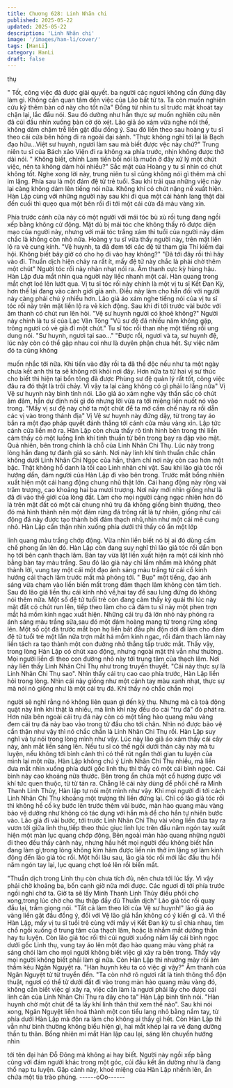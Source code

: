 ```yaml
---
title: Chương 628: Linh Nhãn chi
published: 2025-05-22
updated: 2025-05-22
description: 'Linh Nhãn chi'
image: '/images/han-li/cover/'
tags: [HanLi]
category: HanLi
draft: false
---
```


thụ

" Tốt, công việc đã được giải quyết. ba người các ngươi không
cần đứng đây làm gì. Không cần quan tâm đến việc của Lão bất
tử ta. Ta còn muốn nghiên cứu kỹ thêm bàn cờ này cho tốt nữa"
Đồng tử nhìn tu sĩ trước mặt khoát tay chặn lại, lắc đầu nói. Sau
đó dường như hắn thực sự muốn nghiên cứu nên đã cúi đầu nhìn
xuống bàn cờ dò xét.
Lão giả áo xám vừa nghe nói thế, không dám chậm trễ liền gật
đầu đồng ý.
Sau đó liền theo sau hoàng y tu sĩ theo cái cửa bên hông đi ra
ngoài đại sảnh.
"Thực không nghĩ tới lại là Bạch đạo hữu…Việt sư huynh, ngươi
làm sau mà biết được vệc này chứ?" Trung niên tu sĩ của Bách
xảo Viện đi ra không xa phía trước, nhịn không được thở dài nói.
" Không biết, chính Lam tiền bối nói là muốn ở đây xử lý một chút
việc, nên ta không dám hỏi nhiều?" Sắc mặt của Hoàng y tu sĩ
nhìn có chút không tốt.
Nghe xong lời này, trung niên tu sĩ cũng không nói gì thêm mà chỉ
im lặng.
Phía sau là một đám đệ tử trẻ tuổi. Sau khi trải qua những việc
này lại càng không dám lên tiếng nói nữa.
Không khí có chút nặng nề xuất hiện. Hàn Lập cùng với những
người này sau khi đi qua một cái hành lang thật dài đến cuối thì
quẹo qua một bên rồi đi tới một cái cửa đá màu vàng xỉn.

Phía trước cánh cửa này có một người với mái tóc bù xù rối tung
đang ngồi xếp bằng không cử động.
Mặt dù bị mái tóc che không thấy rõ được diện mạo của người
này, nhưng với mái tóc trắng xám thì tuổi của người này dám
chắc là không còn nhỏ nữa.
Hoàng y tu sĩ vừa thấy người này, trên mặt liền lộ ra vẻ cung kính.
"Vệ huynh, ta đã đem tới các đệ tử tham gia Thí kiếm đại hội.
Không biết bây giờ có cho họ đi vào hay không?"
"Đã tới đây rồi thì hãy vào đi. Thuần dịch hiện chảy ra rất ít, mấy
đệ tử này chắc là phải chờ thêm một chút" Người tóc rối này nhàn
nhạt nói ra. Âm thanh cực kỳ hùng hậu.
Hàn Lập đưa mắt nhìn qua người này liếc nhanh một cái. Hàn
quang trong mắt chợt loé lên lướt qua.
Vị tu sĩ tóc rối này chính là một vị tu sĩ Kết Đan Kỳ, hơn thế lại
đang vào cảnh giới giả anh.
Điều này làm cho hắn đối với người này càng phải chú ý nhiều
hơn.
Lão giả áo xám nghe tiếng nói của vị tu sĩ tóc rối này trên mặt liền
lộ ra vẻ kích động. Sau khi đi tới trước vài bước với âm thanh có
chút run lên hỏi.
"Vệ sư huynh người có khoẻ không?"
Người này chính là tu sĩ của Lạc Vân Tông
"Vũ sư đệ đã nhiều năm không gặp, trông ngươi có vẻ già đi một
chút." Tu sĩ tóc rối than nhẹ một tiếng rồi ung dung nói.
"Sư huynh, ngươi tại sao…"
"Được rồi, ngươi và ta, sư huynh đệ, lúc này còn có thể gặp nhau
coi như là duyên phận chưa hết. Sự việc năm đó ta cũng không

muốn nhắc tới nữa. Khi tiến vào đây rồi ta đã thề độc nếu như ta
một ngày chưa kết anh thì ta sẽ không rời khỏi nơi đây. Hơn nữa
ta từ hai vị sư thúc cho biết thì hiện tại bổn tông đã được Phùng
sư đệ quản lý rất tốt, công việc đâu ra đó thật là trôi chảy. Vì vậy
ta lại càng không có gì phải lo lắng nữa" Vị Vệ sư huynh này bình
tỉnh nói.
Lão giả áo xám nghe vậy thần sắc có chút ảm đảm, hắn dự định
nói gì đó nhưng lời vừa ra tới miệng liền nuốt nó vào trong.
"Mấy vị sư đệ này chờ ta một chút để ta mở cấm chế này ra rồi
dẫn các vị vào trong thánh địa" Vị Vệ sư huynh này đứng dậy, từ
trong tay áo bắn ra một đạo pháp quyết đánh thẳng tới cánh cửa
màu vàng xỉn. Lập tức cánh cửa liền mở ra.
Hàn Lập còn chưa thấy rõ tình hình bên trong thì liền cảm thấy có
một luồng linh khí tinh thuần từ bên trong bay ra đập vào mặt.
Quả nhiên, bên trong chính là chỗ của Linh Nhãn Chi Thụ.
Lúc này trong lòng hắn đang tự đánh giá so sánh. Nơi này linh khí
tinh thuần chắc chắn không dưới Linh Nhãn Chi Ngọc của hắn,
thậm chí nơi này còn cao hơn một bậc. Thật không hổ danh là tối
cao Linh nhãn chi vật.
Sau khi lão giả tóc rối hướng dẩn, đám người của Hàn Lập đi vào
bên trong. Trước mắt bổng nhiên xuất hiện một cái hang động
chung nhũ thật lớn.
Cái hang động này rộng vài trăm trượng, cao khoảng hai ba mươi
trượng. Nơi này mới nhìn giống như là đã đi vào thế giới của lòng
đất.
Làm cho mọi người càng ngạc nhiên hơn đó là trên mặt đất có
một cái chung nhũ trụ đá không giống bình thường, theo đó mà
hình thành nên một đám rừng đá trông rất là tự nhiên, giống như
cái động đá này được tạo thành bởi đám thạch nhũ,nhìn như một
cái mê cung nhỏ.
Hàn Lập cẩn thận nhìn xuống phía dưới thì thấy có ẩn một lớp

linh quang màu trắng chớp động. Vừa nhìn liền biết nó bị ai đó
dùng cấm chế phong ấn lên đó.
Hàn Lập còn đang suy nghĩ thì lão giả tóc rối dẩn bọn họ tới bên
cạnh thạch lâm. Bàn tay vừa lật liền xuất hiện ra một cái kính nhỏ
bằng bàn tay màu trắng.
Sau đó lão giả này chỉ lẩm nhẩm mà không phát thành lời, vung
tay một cái một đạo ánh sáng màu trắng từ cái cổ kính hướng cái
thạch lâm trước mắt mà phóng tới.
" Bụp" một tiếng, đạo ánh sáng vừa chạm vào liền biến mất trong
đám thạch lâm không còn tăm tích.
Sau đó lão giả liền thu cái kính nhỏ về,hai tay để sau lưng đứng
đó không nói thêm nữa.
Một số đệ tử tuổi trẻ còn đang cảm thấy kỳ quái thì lúc này mặt
đất có chút run lên, tiếp theo làm cho cả đám tu sĩ này một phen
trợn mắt há mồm kinh ngạc xuất hiện.
Những cái trụ đá lớn nhỏ này phóng ra ánh sáng màu trắng
sữa,sau đó một đám hoàng mang từ trong rừng xông lên. Một số
cột đá trước mắt bọn họ liền bắt đầu phi độn dời đi làm cho đám
đệ tử tuổi trẻ một lần nữa trợn mắt há mồm kinh ngạc, rồi đám
thạch lâm này liền tách ra tạo thành một con đường nhỏ thẳng tắp
trước mắt.
Thấy vậy, trong lòng Hàn Lập có chút xao động, nhưng ngoài mặt
thì vẫn như thường.
Mọi người liền đi theo con đường nhỏ này tới trung tâm của thạch
lâm. Nơi này liền thấy Linh Nhãn Chi Thụ như trong truyền thuyết.
"Cái này thực sự là Linh Nhãn Chi Thụ sao".
Nhìn thấy cái trụ cao cao phía trước, Hàn Lập liền hỏi trong lòng.
Nhìn cái này giống như một cánh tay màu xanh nhạt, thực sự mà
nói nó giống như là một cái trụ đá. Khi thấy nó chắc chắn mọi

người sẽ nghĩ rằng nó không liên quan gì đến kỳ thụ.
Nhưng mà cả toà động quật này linh khí thật là nhiều, mà linh khí
này đều do cái "trụ đá" đó phát ra. Hơn nữa bên ngoài cái trụ đá
này còn có một tầng hào quang màu vàng đem cái trụ đá này bao
vào trong từ đầu cho tới chân. Nhìn nó được bảo vệ cẩn thận như
vậy thì nó chắc chắn là Linh Nhãn Chi Thụ rồi.
Hàn Lập suy nghĩ và tự nói trong lòng mình như vậy. Lúc này lão
giả áo xám thấy cái cây này, ánh mắt liền sáng lên. Nếu tu sĩ có
thể ngồi dưới thân cây này mà tu luyện, nếu không tới bình cảnh
thì có thể rút ngắn thời gian tu luyện của mình lại một nữa.
Hàn Lập không chú ý Linh Nhãn Chi Thụ nhiều, mà liền đưa mắt
nhìn xuống phía dưới gốc linh thụ thì thấy có một cái bình ngọc.
Cái bình này cao khoảng nữa thước. Bên trong ẩn chứa một cổ
hương dược với khí tức quen thuộc, từ từ tản ra.
Chẵng lẽ cái này dùng để phối chế ra Minh Thanh Linh Thủy, Hàn
lập tự nói một mình như vậy.
Khi mọi người đi tới cách Linh Nhãn Chi Thụ khoảng một trượng
thì liền đứng lại.
Chỉ có lão giả tóc rối thì không hề cố kỵ bước lên trước thêm vài
bước, màn hào quang màu vàng bảo vệ dường như không có tác
dụng với hắn mà để cho hắn tự nhiên bước vào.
Lão giả đi vài bước, tới trước Linh Nhãn Chi Thụ vài vòng liền
đưa tay ra vươn tới giữa linh thụ,tiếp theo thúc giục linh lực trên
đầu năm ngón tay xuất hiện một màn lục quang chớp động.
Bên ngoài màn hào quang những người đi theo đều thấy cảnh
này, nhưng hầu hết mọi người đếu không biết hắn đang làm
gì,trong lòng không kìm hãm được liền nín thở im lặng sợ làm
kinh động đến lão giả tóc rối.
Một hồi lâu sau, lão giả tóc rối mới lắc đầu thu hồi năm ngón tay
lại, lục quang chợt loé lên rồi biến mất.

"Thuần dịch trong Linh thụ còn chưa tích đủ, nên chưa tới lúc lấy.
Vì vậy phải chờ khoảng ba, bốn canh giờ nữa mới được. Các
ngươi đi tới phía trước ngồi nghỉ chờ ta. Giờ ta sẽ lấy Minh Thanh
Linh Thủy điều phối cho xong,trong lúc chờ cho thu thập đầy đủ
Thuần dịch" Lão giả tóc rối quay đầu lại, trầm giọng nói.
"Tất cả làm theo lời của Vệ sư huynh!" lão giả áo vàng liền gật
đầu đồng ý, đối với Vệ lão giả hắn không có ý kiến gì cả.
Vì thế Hàn Lập, mấy vị tu sĩ tuổi trẻ cùng với mấy vị Kết Đan kỳ tu
sĩ chia nhau, tìm chổ ngồi xuống ở trung tâm của thạch lâm, hoặc
là nhắm mắt dưỡng thần hay tu luyện.
Còn lão giả tóc rối thì cúi người xuống nắm lấy cái bình ngọc dưới
gốc Linh thụ, vung tay áo lên một đạo hào quang màu vàng phát
ra sáng chói làm cho mọi người không biết việc gì xảy ra bên
trong.
Thấy vậy mọi người không biết phải làm gì nữa. Còn Hàn Lập thì
nhướng mày rồi âm thầm kêu Ngân Nguyệt ra.
"Hàn huynh kêu ta có việc gì vậy?" Âm thanh của Ngân Nguyệt từ
từ truyền đến.
"Ta còn nhớ rõ ngươi rất là tinh thông thổ độn thuật, ngươi có thể
từ dưới đất đi vào trong màn hào quang màu vàng đó, không cần
biết việc gì xảy ra, việc cần làm là ngươi phải lấy cho được cái linh
căn của Linh Nhãn Chi Thụ ra đây cho ta" Hàn Lập bình tĩnh nói.
"Hàn huynh chờ một chút để ta lấy khí linh thân thử xem thế nào".
Sau khi nói xong, Ngân Nguyệt liền hoá thành một con tiểu lang
nhỏ bằng nắm tay, từ phía dưới Hàn Lập mà độn ra làm cho
không ai thấy gì hết.
Còn Hàn Lập thì vẫn như bình thường không biểu hiện gì, hai mắt
khép lại ra vẻ đang dưỡng thần tu thân.
Bổng nhiên mí mắt Hàn lập cau lại, sáng lên chuyển hướng nhìn

tới tên đại hán Đỗ Đông mà không ai hay biết.
Người này ngồi xếp bằng cùng với đám người khác trong một
góc, cúi đầu kết ấn dường như là đang thổ nạp tu luyện.
Gặp cảnh này, khoé miệng của Hàn Lập nhếnh lên, ẩn chứa một
tia trào phúng.
------oOo------
